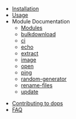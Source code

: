 - [Installation](installation.md)
- [Usage](usage.md)
- Module Documentation
  - [Modules](modules/_modules.md)
  <!-- <<<CI-MODULES-START>> -->
  - [bulkdownload](modules/bulkdownload.md)
  - [ci](modules/ci.md)
  - [echo](modules/echo.md)
  - [extract](modules/extract.md)
  - [image](modules/image.md)
  - [open](modules/open.md)
  - [ping](modules/ping.md)
  - [random-generator](modules/random-generator.md)
  - [rename-files](modules/rename-files.md)
  - [update](modules/update.md)
<!-- <<<CI-MODULES-END>> -->
- [Contributing to dops](contributing.md)
- [FAQ](faq.md)
